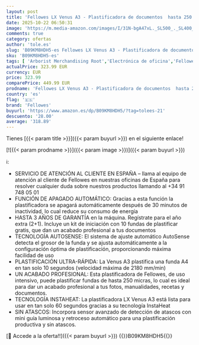 ```yaml
---
layout: post
title: 'Fellowes LX Venus A3 - Plastificadora de documentos  hasta 250 micras  uso intensivo  lista para usar en 1 minuto  10 fundas de plastificar gratis  color blanco'
date: 2025-10-22 06:50:31
image: 'https://m.media-amazon.com/images/I/31N-bgA47xL._SL500_._SL400_.jpg'
comments: true
category: ofertas
author: 'tole.es'
slug: 'B09KM8HDH5-es Fellowes LX Venus A3 - Plastificadora de documentos hasta...'
sku: 'B09KM8HDH5-es'
tags: [ 'Arborist Merchandising Root','Electrónica de oficina','FellowesES_Amazon Business','Oficina y papelería','Plastificadoras para oficina','Self Service','Special Features Stores','ea2646c3-be00-45fe-8702-34c4f95305c9_0','ea2646c3-be00-45fe-8702-34c4f95305c9_7601','fellowes','🇪🇸', ]
actualPrice: 323.99 EUR
currency: EUR
price: 323.99
comparePrice: 449.99 EUR
prodname: 'Fellowes LX Venus A3 - Plastificadora de documentos  hasta 250 micras  uso intensivo  lista para usar en 1 minuto  10 fundas de plastificar gratis  color blanco'
country: 'es'
flag: '🇪🇸'
brand: 'Fellowes'
buyurl: 'https://www.amazon.es/dp/B09KM8HDH5/?tag=tolees-21'
descuento: '28.00'
average: '318.89'
---
```


Tienes [{{< param title >}}]({{< param buyurl >}}) en el siguiente enlace!

[![{{< param prodname >}}]({{< param image >}})]({{< param buyurl >}})

ℹ️:

- SERVICIO DE ATENCIÓN AL CLIENTE EN ESPAÑA – llama al equipo de atención al cliente de Fellowes en nuestras oficinas de España para resolver cualquier duda sobre nuestros productos llamando al +34 91 748 05 01
- FUNCIÓN DE APAGADO AUTOMÁTICO: Gracias a esta función la plastificadora se apagará automáticamente después de 30 minutos de inactividad, lo cual reduce su consumo de energía
- HASTA 3 AÑOS DE GARANTÍA en la máquina. Regístrate para el año extra (2+1). Incluye un kit de iniciación con 10 fundas de plastificar gratis, que dan un acabado profesional a tus documentos
- TECNOLOGÍA AUTOSENSE: El sistema de ajuste automático AutoSense detecta el grosor de la funda y se ajusta automáticamente a la configuración óptima de plastificación, proporcionando máxima facilidad de uso
- PLASTIFICACIÓN ULTRA-RÁPIDA: La Venus A3 plastifica una funda A4 en tan solo 10 segundos (velocidad máxima de 2180 mm/min)
- UN ACABADO PROFESIONAL: Esta plastificadora de Fellowes, de uso intensivo, puede plastificar fundas de hasta 250 micras, lo cual es ideal para dar un acabado profesional a tus fotos, manualidades, recetas y documentos.
- TECNOLOGÍA INSTAHEAT: La plastificadora LX Venus A3 está lista para usar en tan solo 60 segundos gracias a su tecnología InstaHeat
- SIN ATASCOS: Incorpora sensor avanzado de detección de atascos con mini guía luminosa y retroceso automático para una plastificación productiva y sin atascos.

[🛒 Accede a la oferta!!]({{< param buyurl >}})
{{<world>}}B09KM8HDH5{{</world>}}
